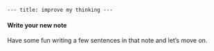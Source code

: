 ```
--- title: improve my thinking ---
```

#### Write your new note

Have some fun writing a few sentences in that note and let’s move on.